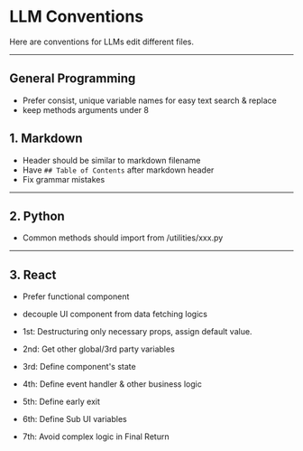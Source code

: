 # LLM Conventions

Here are conventions for LLMs edit different files.

---

## General Programming

- Prefer consist, unique variable names for easy text search & replace
- keep methods arguments under 8

## 1. Markdown

- Header should be similar to markdown filename
- Have `## Table of Contents` after markdown header
- Fix grammar mistakes

---

## 2. Python

- Common methods should import from /utilities/xxx.py

---

## 3. React

- Prefer functional component
- decouple UI component from data fetching logics

- 1st: Destructuring only necessary props, assign default value.
- 2nd: Get other global/3rd party variables
- 3rd: Define component's state
- 4th: Define event handler & other business logic
- 5th: Define early exit
- 6th: Define Sub UI variables
- 7th: Avoid complex logic in Final Return
